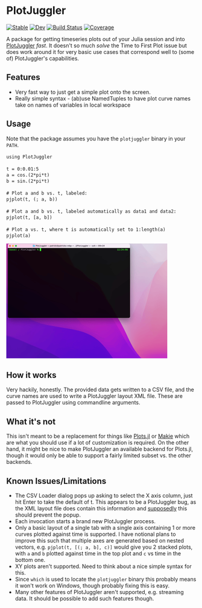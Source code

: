 # PlotJuggler

[![Stable](https://img.shields.io/badge/docs-stable-blue.svg)](https://pbouffard.github.io/PlotJuggler.jl/stable/)
[![Dev](https://img.shields.io/badge/docs-dev-blue.svg)](https://pbouffard.github.io/PlotJuggler.jl/dev/)
[![Build Status](https://github.com/pbouffard/PlotJuggler.jl/actions/workflows/CI.yml/badge.svg?branch=main)](https://github.com/pbouffard/PlotJuggler.jl/actions/workflows/CI.yml?query=branch%3Amain)
[![Coverage](https://codecov.io/gh/pbouffard/PlotJuggler.jl/branch/main/graph/badge.svg)](https://codecov.io/gh/pbouffard/PlotJuggler.jl)

A package for getting timeseries plots out of your Julia session and into [PlotJuggler](https://github.com/facontidavide/PlotJuggler) *fast*. It doesn't so much *solve* the Time to First Plot issue but does work around it for very basic use cases that correspond well to (some of) PlotJuggler's capabilities.

## Features
* Very fast way to just get a simple plot onto the screen.
* Really simple syntax - (ab)use NamedTuples to have plot curve names take on names of variables in local workspace

## Usage
Note that the package assumes you have the `plotjuggler` binary in your `PATH`.

```
using PlotJuggler

t = 0:0.01:5
a = cos.(2*pi*t)
b = sin.(2*pi*t)

# Plot a and b vs. t, labeled:
pjplot(t, (; a, b))

# Plot a and b vs. t, labeled automatically as data1 and data2:
pjplot(t, [a, b])

# Plot a vs. t, where t is automatically set to 1:length(a)
pjplot(a)

```

![Demo GIF](docs/demo_anim.gif "Demo GIF")

## How it works
Very hackily, honestly. The provided data gets written to a CSV file, and the curve names are used to write a PlotJuggler layout XML file. These are passed to PlotJuggler using commandline arguments.

## What it's not
This isn't meant to be a replacement for things like [Plots.jl](https://docs.juliaplots.org/stable/) or [Makie](https://makie.juliaplots.org/stable/) which are what you should use if a lot of customization is required. On the other hand, it might be nice to make PlotJuggler an available backend for Plots.jl, though it would only be able to support a fairly limited subset vs. the other backends.

## Known Issues/Limitations
* The CSV Loader dialog pops up asking to select the X axis column, just hit Enter to take the default of t. This appears to be a PlotJuggler bug, as the XML layout file does contain this information and [supposedly](https://github.com/facontidavide/PlotJuggler/issues/129#issuecomment-457650629) this should prevent the popup.
* Each invocation starts a brand new PlotJuggler process.
* Only a basic layout of a single tab with a single axis containing 1 or more curves plotted against time is supported. I have notional plans to improve this such that multiple axes are generated based on nested vectors, e.g. `pjplot(t, [(; a, b], c)]` would give you 2 stacked plots, with `a` and `b` plotted against time in the top plot and `c` vs time in the bottom one.
* XY plots aren't supported. Need to think about a nice simple syntax for this.
* Since `which` is used to locate the `plotjuggler` binary this probably means it won't work on Windows, though probably fixing this is easy.
* Many other features of PlotJuggler aren't supported, e.g. streaming data. It should be possible to add such features though.
